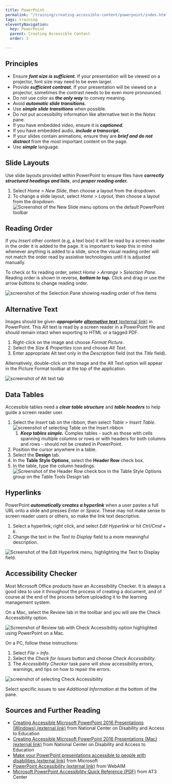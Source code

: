 ```yaml
---
title: PowerPoint
permalink: "/training/creating-accessible-content/powerpoint/index.html"
tags: training
eleventyNavigation:
  key: PowerPoint
  parent: Creating Accessible Content
  order: 3

---
```

## Principles

* Ensure **_font size is sufficient._** If your presentation will be viewed on a projector, font size may need to be even larger.
* Provide **_sufficient contrast._** If your presentation will be viewed on a projector, sometimes the contrast needs to be even more pronounced.
* Do not use color as **_the only way_** to convey meaning.
* Avoid **_automatic slide transitions._**
* Use **_simple slide transitions_** when possible.
* Do not put accessibility information like alternative text in the _Notes_ pane.
* If you have embedded video, ensure it is **_captioned._**
* If you have embedded audio, **_include a transcript._**
* If your slides contain animations, ensure they are **_brief and do not distract_** from the most important content on the page.
* Use **_simple_** language.

## Slide Layouts

Use slide layouts provided within PowerPoint to ensure files have **_correctly structured headings and lists_**, and **_proper reading order._**

1. Select _Home > New Slide_, then choose a layout from the dropdown.
2. To change a slide layout, select _Home > Layout_, then choose a layout from the dropdown.  
   ![Screenshot of the New Slide menu options on the default PowerPoint toolbar](/static/img/ppt-slide-layout.png)

## Reading Order

If you _Insert_ other content (e.g, a text box) it will be read by a screen reader in the order it is added to the page. It is important to keep this in mind whenever anything is added to a slide, since the visual reading order will not match the order read by assistive technologies until it is adjusted manually.

To check or fix reading order, select _Home > Arrange > Selection Pane_. Reading order is shown in reverse, **_bottom to top._** Click and drag or use the arrow buttons to change reading order.

![screenshot of the Selection Pane showing reading order of five items ](/static/img/ppt-reading-order.png)

## Alternative Text

Images should be given **_appropriate_** [**_alternative text_** (external link)](https://webaim.org/techniques/alttext) in PowerPoint. This Alt text is read by a screen reader in a PowerPoint file and should remain intact when exporting to HTML or a tagged PDF.

1. Right-click on the image and choose _Format Picture_.
2. Select the _Size & Properties_ icon and choose _Alt Text_.
3. Enter appropriate Alt text only in the _Description_ field (not the _Title_ field).

Alternatively, double-click on the image and the Alt Text option will appear in the Picture Format toolbar at the top of the application.

![screenshot of Alt text tab](/static/img/ppt-alt-text.png)

## Data Tables

Accessible tables need a **_clear table structure_** and **_table headers_** to help guide a screen reader user.

1. Select the _Insert_ tab on the ribbon, then select _Table > Insert Table_.  
   ![screenshot of selecting Table on the Insert ribbon](/static/img/ppt-insert-table.png)
   1. **_Keep tables simple._** Complex tables - such as those with cells spanning multiple columns or rows or with headers for both columns and rows - should not be created in PowerPoint.
2. Position the cursor anywhere in a table.
3. Select the **Design** tab.
4. In the **Table Style Options**, select the **Header Row** check box.
5. In the table, type the column headings.  
   ![Screenshot of the Header Row check box in the Table Style Options group on the Table Tools Design tab](/static/img/ppt-table-headers.png)

## Hyperlinks

PowerPoint **_automatically creates a hyperlink_** when a user pastes a full URL onto a slide and presses _Enter_ or _Space_. These may not make sense to screen reader users or others, so make the link text descriptive.

1. Select a hyperlink, right click, and select _Edit Hyperlink_ or hit _Ctrl/Cmd + k_.
2. Change the text in the _Text to Display_ field to a more meaningful description.

![Screenshot of the Edit Hyperlink menu, highlighting the Text to Display field.](/static/img/ppt-hyperlinks.png)

## Accessibility Checker

Most Microsoft Office products have an Accessibility Checker. It is always a good idea to use it throughout the process of creating a document, and of course at the end of the process before uploading it to the learning management system.

On a Mac, select the Review tab in the toolbar and you will see the Check Accessibility option.

![Screenshot of Review tab with Check Accessibility option highlighted using PowerPoint on a Mac.](/static/img/ppt-accessibility-checker-mac.png)

On a PC, follow these instructions:

1. Select _File > Info_.
2. Select the _Check for Issues_ button and choose _Check Accessibility_.
3. The _Accessibility Checker_ task pane will show accessibility errors, warnings, and tips on how to repair the errors.

![screenshot of selecting Check Accessibility](/static/img/ppt-accessibility-checker-pc.png)

Select specific issues to see _Additional Information_ at the bottom of the pane.

## Sources and Further Reading

* [Creating Accessible Microsoft PowerPoint 2016 Presentations (Windows) (external link)](http://ncdae.org/resources/cheatsheets/powerpoint2016.php) from National Center on Disability and Access to Education
* [Creating Accessible Microsoft PowerPoint 2016 Presentations (Mac) (external link)](http://ncdae.org/resources/cheatsheets/powerpoint2016-mac.php) from National Center on Disability and Access to Education
* [Make your PowerPoint presentations accessible to people with disabilities (external link)]() from Microsoft
* [PowerPoint Accessibility (external link)](https://webaim.org/techniques/powerpoint/) from WebAIM
* [Microsoft PowerPoint Accessibility Quick Reference (PDF)](https://www.at3center.net/Content/EOCONTENTMEDIACENTER/documents/ICT/2018-AT3_QuickRef_PwrPT%201.pdf) from AT3 Center